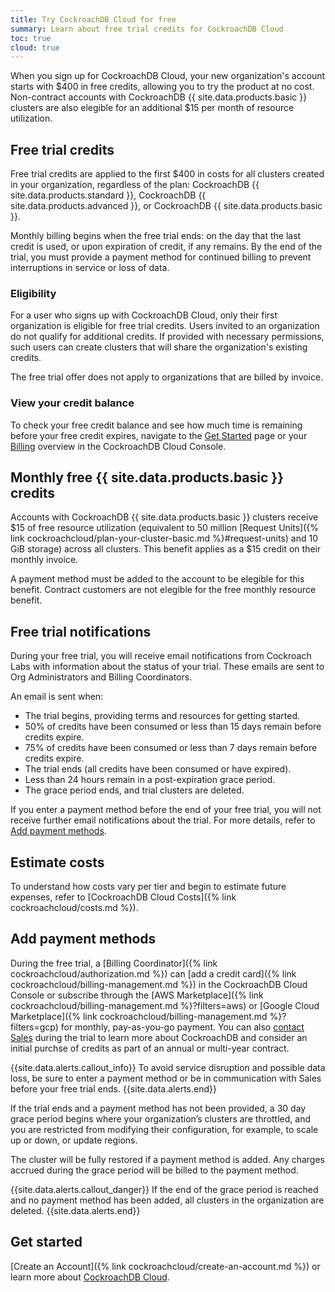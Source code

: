 ```yaml
---
title: Try CockroachDB Cloud for free
summary: Learn about free trial credits for CockroachDB Cloud
toc: true
cloud: true
---
```


When you sign up for CockroachDB Cloud, your new organization's account starts with $400 in free credits, allowing you to try the product at no cost. Non-contract accounts with CockroachDB {{ site.data.products.basic }} clusters are also elegible for an additional $15 per month of resource utilization.

## Free trial credits

Free trial credits are applied to the first $400 in costs for all clusters created in your organization, regardless of the plan: CockroachDB {{ site.data.products.standard }}, CockroachDB {{ site.data.products.advanced }}, or CockroachDB {{ site.data.products.basic }}.

Monthly billing begins when the free trial ends: on the day that the last credit is used, or upon expiration of credit, if any remains. By the end of the trial, you must provide a payment method for continued billing to prevent interruptions in service or loss of data.

### Eligibility

For a user who signs up with CockroachDB Cloud, only their first organization is eligible for free trial credits. Users invited to an organization do not qualify for additional credits. If provided with necessary permissions, such users can create clusters that will share the organization's existing credits.

The free trial offer does not apply to organizations that are billed by invoice.

### View your credit balance

To check your free credit balance and see how much time is remaining before your free credit expires, navigate to the [Get Started](https://cockroachlabs.cloud/get-started) page or your [Billing](https://cockroachlabs.cloud/billing/overview) overview in the CockroachDB Cloud Console.

## Monthly free {{ site.data.products.basic }} credits

Accounts with CockroachDB {{ site.data.products.basic }} clusters receive $15 of free resource utilization (equivalent to 50 million [Request Units]({% link cockroachcloud/plan-your-cluster-basic.md %}#request-units) and 10 GiB storage) across all clusters. This benefit applies as a $15 credit on their monthly invoice.

A payment method must be added to the account to be elegible for this benefit. Contract customers are not elegible for the free monthly resource benefit.

## Free trial notifications

During your free trial, you will receive email notifications from Cockroach Labs with information about the status of your trial. These emails are sent to Org Administrators and Billing Coordinators.

An email is sent when:

* The trial begins, providing terms and resources for getting started.
* 50% of credits have been consumed or less than 15 days remain before credits expire.
* 75% of credits have been consumed or less than 7 days remain before credits expire.
* The trial ends (all credits have been consumed or have expired).
* Less than 24 hours remain in a post-expiration grace period.
* The grace period ends, and trial clusters are deleted.

If you enter a payment method before the end of your free trial, you will not receive further email notifications about the trial. For more details, refer to [Add payment methods](#add-payment-methods).

## Estimate costs

To understand how costs vary per tier and begin to estimate future expenses, refer to [CockroachDB Cloud Costs]({% link cockroachcloud/costs.md %}).

## Add payment methods

During the free trial, a [Billing Coordinator]({% link cockroachcloud/authorization.md %}) can [add a credit card]({% link cockroachcloud/billing-management.md %}) in the CockroachDB Cloud Console or subscribe through the [AWS Marketplace]({% link cockroachcloud/billing-management.md %}?filters=aws) or [Google Cloud Marketplace]({% link cockroachcloud/billing-management.md %}?filters=gcp) for monthly, pay-as-you-go payment. You can also [contact Sales](https://cockroachlabs.com/contact-sales) during the trial to learn more about CockroachDB and consider an initial purchse of credits as part of an annual or multi-year contract.

{{site.data.alerts.callout_info}}
To avoid service disruption and possible data loss, be sure to enter a payment method or be in communication with Sales before your free trial ends.
{{site.data.alerts.end}}

If the trial ends and a payment method has not been provided, a 30 day grace period begins where your organization’s clusters are throttled, and you are restricted from modifying their configuration, for example, to scale up or down, or update regions.

The cluster will be fully restored if a payment method is added. Any charges accrued during the grace period will be billed to the payment method.

{{site.data.alerts.callout_danger}}
If the end of the grace period is reached and no payment method has been added, all clusters in the organization are deleted.
{{site.data.alerts.end}}

## Get started

[Create an Account]({% link cockroachcloud/create-an-account.md %}) or learn more about [CockroachDB Cloud](https://www.cockroachlabs.com/docs/cockroachcloud/).
